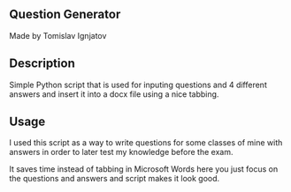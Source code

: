 ## Question Generator

Made by Tomislav Ignjatov

## Description
Simple Python script that is used for inputing questions and 4 different answers and insert it into a docx file using a nice tabbing.

## Usage 
I used this script as a way to write questions for some classes of mine with answers in order to later test my knowledge before the exam.

It saves time instead of tabbing in Microsoft Words here you just focus on the questions and answers and script makes it look good.
